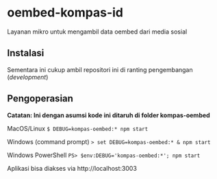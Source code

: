# oembed-kompas-id

Layanan mikro untuk mengambil data oembed dari media sosial

## Instalasi
Sementara ini cukup ambil repositori ini di ranting pengembangan (*development*)

## Pengoperasian

**Catatan: Ini dengan asumsi kode ini ditaruh di folder kompas-oembed**

MacOS/Linux
`$ DEBUG=kompas-oembed:* npm start`

Windows (command prompt)
`> set DEBUG=kompas-oembed:* & npm start`

Windows PowerShell
`PS> $env:DEBUG='kompas-oembed:*'; npm start`

Aplikasi bisa diakses via http://localhost:3003